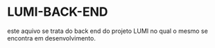 # LUMI-BACK-END
este aquivo se trata do back end do projeto LUMI no qual o mesmo se encontra em desenvolvimento.